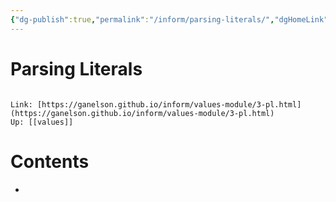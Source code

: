 ```yaml
---
{"dg-publish":true,"permalink":"/inform/parsing-literals/","dgHomeLink":true,"dgPassFrontmatter":false}
---
```


# Parsing Literals
```ad-info

Link: [https://ganelson.github.io/inform/values-module/3-pl.html](https://ganelson.github.io/inform/values-module/3-pl.html)
Up: [[values]]
```

# Contents
- 